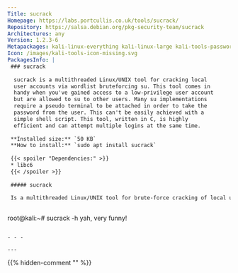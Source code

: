 ```yaml
---
Title: sucrack
Homepage: https://labs.portcullis.co.uk/tools/sucrack/
Repository: https://salsa.debian.org/pkg-security-team/sucrack
Architectures: any
Version: 1.2.3-6
Metapackages: kali-linux-everything kali-linux-large kali-tools-passwords 
Icon: /images/kali-tools-icon-missing.svg
PackagesInfo: |
 ### sucrack
 
  sucrack is a multithreaded Linux/UNIX tool for cracking local
  user accounts via wordlist bruteforcing su. This tool comes in
  handy when you've gained access to a low-privilege user account
  but are allowed to su to other users. Many su implementations
  require a pseudo terminal to be attached in order to take the
  password from the user. This can't be easily achieved with a
  simple shell script. This tool, written in C, is highly
  efficient and can attempt multiple logins at the same time.
 
 **Installed size:** `50 KB`  
 **How to install:** `sudo apt install sucrack`  
 
 {{< spoiler "Dependencies:" >}}
 * libc6 
 {{< /spoiler >}}
 
 ##### sucrack
 
 Is a multithreaded Linux/UNIX tool for brute-force cracking of local user accounts via su.
 
 ```
 root@kali:~# sucrack -h
 yah, very funny!
 ```
 
 - - -
 
---
```

{{% hidden-comment "<!--Do not edit anything above this line-->" %}}
